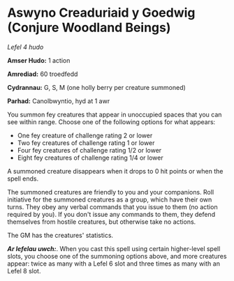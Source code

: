 # Aswyno Creaduriaid y Goedwig (Conjure Woodland Beings)

*Lefel 4 hudo*

**Amser Hudo:** 1 action

**Amrediad:** 60 troedfedd

**Cydrannau:** G, S, M (one holly berry per creature summoned)

**Parhad:** Canolbwyntio, hyd at 1 awr

You summon fey creatures that appear in unoccupied spaces that you can see within range. Choose one of the following options for what appears:

- One fey creature of challenge rating 2 or lower
- Two fey creatures of challenge rating 1 or lower
- Four fey creatures of challenge rating 1/2 or lower
- Eight fey creatures of challenge rating 1/4 or lower

A summoned creature disappears when it drops to 0 hit points or when the spell ends.

The summoned creatures are friendly to you and your companions. Roll initiative for the summoned creatures as a group, which have their own turns. They obey any verbal commands that you issue to them (no action required by you). If you don't issue any commands to them, they defend themselves from hostile creatures, but otherwise take no actions.

The GM has the creatures' statistics.

***Ar lefelau uwch:***. When you cast this spell using certain higher-level spell slots, you choose one of the summoning options above, and more creatures appear: twice as many with a Lefel 6 slot and three times as many with an Lefel 8 slot.